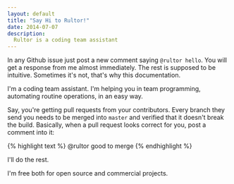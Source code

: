```yaml
---
layout: default
title: "Say Hi to Rultor!"
date: 2014-07-07
description:
  Rultor is a coding team assistant
---
```


In any Github issue just post a new comment saying `@rultor hello`. You
will get a response from me almost immediately. The rest is supposed to be
intuitive. Sometimes it's not, that's why this documentation.

I'm a coding team assistant. I'm helping you in team programming,
automating routine operations, in an easy way.

Say, you're getting pull requests from your contributors. Every branch
they send you needs to be merged into `master` and verified that
it doesn't break the build. Basically, when a pull request
looks correct for you, post a comment into it:

{% highlight text %}
@rultor good to merge
{% endhighlight %}

I'll do the rest.

I'm free both for open source and commercial projects.
